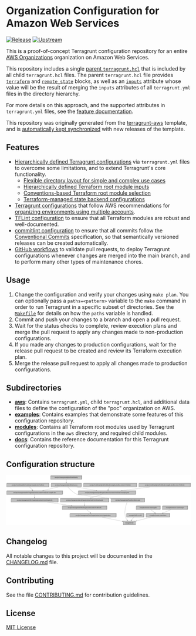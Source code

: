 # Organization Configuration for Amazon Web Services
[![Release](https://github.com/growit-io/terragrunt-aws-poc/actions/workflows/release.yml/badge.svg)](https://github.com/growit-io/terragrunt-aws-poc/actions/workflows/release.yml)
[![Upstream](https://github.com/growit-io/terragrunt-aws-poc/actions/workflows/upstream.yml/badge.svg)](https://github.com/growit-io/terragrunt-aws-poc/actions/workflows/upstream.yml)

This is a proof-of-concept Terragrunt configuration repository for an entire
[AWS Organizations](https://aws.amazon.com/organizations/)
organization on Amazon Web Services.

This repository includes a single [parent `terragrunt.hcl`](terragrunt.hcl) that
is included by all child `terragrunt.hcl` files. The parent `terragrunt.hcl`
file provides
[`terraform`](https://terragrunt.gruntwork.io/docs/reference/config-blocks-and-attributes/#terraform)
and
[`remote_state`](https://terragrunt.gruntwork.io/docs/reference/config-blocks-and-attributes/#remote_state)
blocks, as well as an
[`inputs`](https://terragrunt.gruntwork.io/docs/reference/config-blocks-and-attributes/#inputs)
attribute whose value will be the result of merging the `inputs` attributes of
all `terragrunt.yml` files in the directory hierarchy.

For more details on this approach, and the supported attributes in
`terragrunt.yml` files, see the
[feature documentation](docs/terragrunt/README.md).

This repository was originally generated from the
[terragrunt-aws](https://github.com/growit-io/terragrunt-aws) template, and is
[automatically kept synchronized](.github/workflows) with new releases of the
template.

## Features

- [Hierarchically defined Terragrunt configurations](docs/terragrunt/README.md)
  via `terragrunt.yml` files to overcome some limitations, and to extend
  Terragrunt's core functionality.
  - [Flexible directory layout for simple and complex use cases](docs/terragrunt/README.md#the-layer-attribute)
  - [Hierarchically defined Terraform root module inputs](docs/terragrunt/README.md#the-inputs-attribute)
  - [Conventions-based Terraform root module selection](docs/terragrunt/README.md#the-terraform-attribute)
  - [Terraform-managed state backend configurations](docs/terragrunt/README.md#the-remote_state-attribute)
- [Terragrunt configurations](aws/poc) that follow AWS recommendations for
  [organizing environments using multiple accounts](https://docs.aws.amazon.com/whitepapers/latest/organizing-your-aws-environment/organizing-your-aws-environment.html).
- [TFLint configuration](.tflint.hcl) to ensure that all Terraform modules are
  robust and well-documented.
- [commitlint configuration](.commitlint.config.js) to ensure that all commits
  follow the [Conventional Commits](https://www.conventionalcommits.org/)
  specification, so that semantically versioned releases can be created
  automatically.
- [GitHub workflows](.github/workflows) to validate pull requests, to deploy
  Terragrunt configurations whenever changes are merged into the main branch,
  and to perform many other types of maintenance chores.

## Usage

1. Change the configuration and verify your changes using `make plan`. You can
   optionally pass a `paths=<pattern>` variable to the `make` command in order
   to run Terragrunt in a specific subset of directories. See the
   [`Makefile`](Makefile) for details on how the `paths` variable is handled.
2. Commit and push your changes to a branch and open a pull request.
3. Wait for the status checks to complete, review execution plans and merge
   the pull request to apply any changes made to non-production configurations.
4. If you made any changes to production configurations, wait for the release
   pull request to be created and review its Terraform execution plan.
5. Merge the release pull request to apply all changes made to production
   configurations.

## Subdirectories

- [**aws**](aws): Contains `terragrunt.yml`, child `terragrunt.hcl`, and
  additional data files to define the configuration of the "poc" organization on
  AWS.
- [**examples**](examples): Contains examples that demonstrate some features of
  this configuration repository.
- [**modules**](modules): Contains all Terraform root modules used by Terragrunt
  configurations in the `aws` directory, and required child modules.
- [**docs**](docs): Contains the reference documentation for this Terragrunt
  configuration repository.

## Configuration structure

![Dependency graph](graph.svg)

## Changelog

All notable changes to this project will be documented in the
[CHANGELOG.md](CHANGELOG.md) file.

## Contributing

See the file [CONTRIBUTING.md](CONTRIBUTING.md) for contribution guidelines.

## License

[MIT License](LICENSE)
